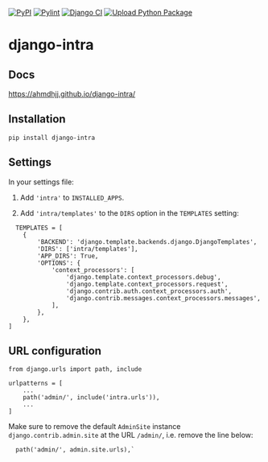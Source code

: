 [![PyPI](https://img.shields.io/pypi/v/django-intra)](https://pypi.org/project/django-intra/)
[![Pylint](https://github.com/ahmdhjj/django-intra/actions/workflows/pylint.yml/badge.svg)](https://github.com/ahmdhjj/django-intra/actions/workflows/pylint.yml)
[![Django CI](https://github.com/ahmdhjj/django-intra/actions/workflows/test.yml/badge.svg)](https://github.com/ahmdhjj/django-intra/actions/workflows/test.yml)
[![Upload Python Package](https://github.com/ahmdhjj/django-intra/actions/workflows/release.yml/badge.svg)](https://github.com/ahmdhjj/django-intra/actions/workflows/release.yml)
# django-intra
## Docs
https://ahmdhjj.github.io/django-intra/

## Installation
```
pip install django-intra
```
## Settings
In your settings file:

1. Add `'intra'` to `INSTALLED_APPS`.

2. Add `'intra/templates'` to the `DIRS` option in the `TEMPLATES` setting:
```
  TEMPLATES = [
    {
        'BACKEND': 'django.template.backends.django.DjangoTemplates',
        'DIRS': ['intra/templates'],
        'APP_DIRS': True,
        'OPTIONS': {
            'context_processors': [
                'django.template.context_processors.debug',
                'django.template.context_processors.request',
                'django.contrib.auth.context_processors.auth',
                'django.contrib.messages.context_processors.messages',
            ],
        },
    },
]
```
## URL configuration
```
from django.urls import path, include

urlpatterns = [
    ...
    path('admin/', include('intra.urls')),
    ...
]
```
Make sure to remove the default `AdminSite` instance `django.contrib.admin.site` at the URL `/admin/`, i.e. remove the line below:
```
  path('admin/', admin.site.urls),`
```
